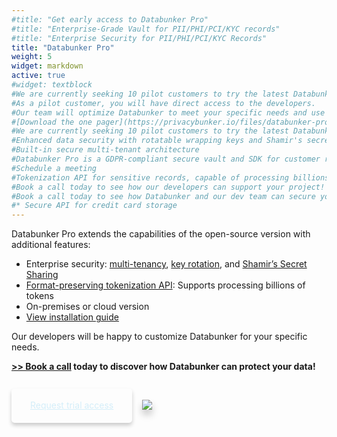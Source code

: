 ```yaml
---
#title: "Get early access to Databunker Pro"
#title: "Enterprise-Grade Vault for PII/PHI/PCI/KYC records"
#title: "Enterprise Security for PII/PHI/PCI/KYC Records"
title: "Databunker Pro"
weight: 5
widget: markdown
active: true
#widget: textblock
#We are currently seeking 10 pilot customers to try the latest Databunker Pro release.
#As a pilot customer, you will have direct access to the developers.
#Our team will optimize Databunker to meet your specific needs and use cases.
#[Download the one pager](https://privacybunker.io/files/databunker-pro.pdf).
#We are currently seeking 10 pilot customers to try the latest Databunker Pro release.
#Enhanced data security with rotatable wrapping keys and Shamir's secret-sharing protocol for data recovery
#Built-in secure multi-tenant architecture
#Databunker Pro is a GDPR-compliant secure vault and SDK for customer records. It addresses several challenges, including data security, multi-tenancy, privacy by design, data minimization, user auditing, privacy-compliant logging, automation of data subject requests, and more.
#Schedule a meeting
#Tokenization API for sensitive records, capable of processing billions of tokens
#Book a call today to see how our developers can support your project!
#Book a call today to see how Databunker and our dev team can secure your startup!
#* Secure API for credit card storage
---
```

Databunker Pro extends the capabilities of the open-source version with additional features:

* Enterprise security: <a href="/databunker-pro-docs/tenant-api/" target="_blank">multi-tenancy</a>, <a href="/databunker-pro-docs/wrapping-key/" target="_blank">key rotation</a>, and <a href="/databunker-pro-docs/shamir-keys/" target="_blank">Shamir’s Secret Sharing</a>
* <a href="/databunker-pro-docs/tokenization/" target="_blank">Format-preserving tokenization API</a>: Supports processing billions of tokens
* On-premises or cloud version
* <a href="/databunker-pro-docs/installation-guide/" target="_blank">View installation guide</a>

Our developers will be happy to customize Databunker for your specific needs.

<b><a href="/api/meeting.php?a=databunkerpro">&gt;&gt; Book a call</a> today to discover how Databunker can protect your data!</b>


&nbsp;

<a href="javascript:void(0);" onclick="request_free_trial();" class="btn-primary btn-lg btn page-scroll mt-2" style="vertical-align:top;border-radius:5px!important;padding: 18px 30px 20px !important;box-shadow:0 4px 6px 0 rgba(0,0,0,0.2);border-color:#d4eef9;color:#d4eef9;">Request trial access</a>&nbsp;&nbsp;&nbsp; <a href="javascript:void(0);" onclick="request_free_trial();" class="mt-2" style='display:inline-block;'><img src="/img/aws-marketplace-btn.svg" style='box-shadow:0 8px 12px 0 rgba(0,0,0,0.2);'/></a>
